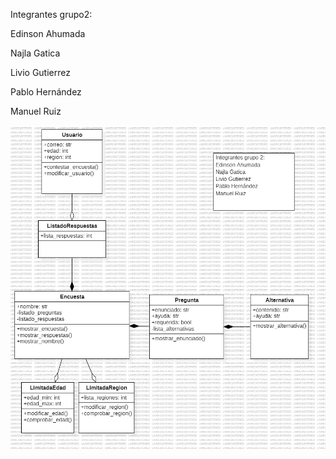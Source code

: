 Integrantes grupo2:

Edinson Ahumada

Najla Gatica

Livio Gutierrez

Pablo Hernández

Manuel Ruiz

![Desafio](Desafio.png)